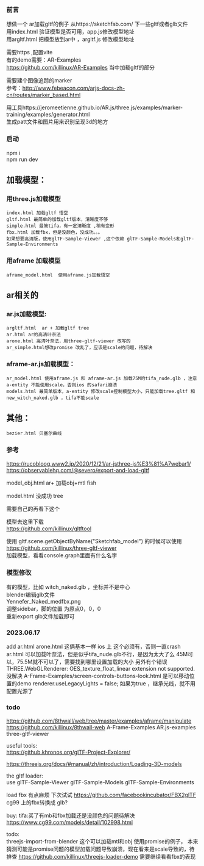 
### 前言
想做一个 ar加载gltf的例子
从https://sketchfab.com/  下一些gltf或者glb文件  
用index.html 验证模型是否可用，app.js修改模型地址  
用argltf.html 把模型放到ar中 ，argltf.js 修改模型地址

需要https ,配置vite  
有的demo需要：AR-Examples  
https://github.com/killinux/AR-Examples  当中加载gltf的部分

需要建个图像追踪的marker   
参考：http://www.febeacon.com/arjs-docs-zh-cn/routes/marker_based.html

用工具https://jeromeetienne.github.io/AR.js/three.js/examples/marker-training/examples/generator.html  
生成patt文件和图片用来识别呈现3d的地方 


### 启动
npm i   
npm run dev  
## 加载模型：  
### 用three.js加载模型  
	index.html 加载gltf 悟空   
	gltf.html 最简单的加载gltf版本，清晰度不够  
	simple.html 最简tifa，有一定清晰度 ,稍有变形  
	fbx.html 加载fbx，但是没颜色，没成功。。。
	如果想要高清版，使用glTF-Sample-Viewer ,这个依赖 glTF-Sample-Models和glTF-Sample-Environments
	
### 用aframe 加载模型  
	aframe_model.html  使用aframe.js加载悟空

## ar相关的  
### ar.js加载模型:  
	argltf.html  ar + 加载gltf tree   
	ar.html ar的高清叶奈法
	arone.html 高清叶奈法，用three-gltf-viewer 改写的
	ar_simple.html想改promise 改乱了，应该是scale的问题，待解决

### aframe-ar.js加载模型：
	ar_model.html 使用aframe.js 和 aframe-ar.js 加载75M的tifa_nude.glb ，注意a-entity 不能使用scale，否则ios 的safari崩溃  
	models.html 最简单版本，a-entity 修改scale控制模型大小，只能加载tree.gltf 和new_witch_naked.glb ，tifa不能scale  

## 其他：  
	bezier.html 贝塞尔曲线


### 参考
https://rucobloog.www2.jp/2020/12/21/ar-jsthree-js%E3%81%A7webar1/  
https://observablehq.com/@severo/export-and-load-gltf


model_obj.html ar+ 加载obj+mtl  fish  

model.html 没成功 tree   

需要自己的再看下这个

模型去这里下载  
https://github.com/killinux/gltftool  

使用 gltf.scene.getObjectByName("Sketchfab_model") 的时候可以使用
https://github.com/killinux/three-gltf-viewer  
加载模型，看看console.graph里面有什么名字


### 模型修改
有的模型，比如 witch_naked.glb ，坐标并不是中心  
blender编辑glb文件  
Yennefer_Naked_medfbx.png  
调整sidebar，脚的位置 为原点0，0，0   
重新export glb文件加载即可  

### 2023.06.17  
add ar.html arone.html 这俩基本一样
ios 上 这个必须有，否则一直crash
<meta name="viewport" content="width=device-width, user-scalable=no"/>
ar.html 可以加载叶奈法，但是似乎tifa_nude.glb不行，是因为太大了么
45M可以，75.5M就不可以了，需要找到哪里设置加载的大小
另外有个错误
THREE.WebGLRenderer: OES_texture_float_linear extension not supported.
没解决
A-Frame-Examples/screen-controls-buttons-look.html 是可以移动位置的demo
renderer.useLegacyLights = false; 如果为true ，继承光线，就不用配置光源了


### todo  
https://github.com/8thwall/web/tree/master/examples/aframe/manipulate
https://github.com/killinux/8thwall-web
A-Frame-Examples
AR.js-examples
three-gltf-viewer


useful tools:  
https://github.khronos.org/glTF-Project-Explorer/

https://threejs.org/docs/#manual/zh/introduction/Loading-3D-models

the gltf loader:  
use glTF-Sample-Viewer
glTF-Sample-Models
glTF-Sample-Environments 


load fbx 有点麻烦
下次试试 https://github.com/facebookincubator/FBX2glTF  
cg99 上的fbx转换成 glb?

buy:
tifa:买了有mb和fbx加载还是没颜色的问题待解决  https://www.cg99.com/models/detail/102998.html

todo:  
threejs-import-from-blender 这个可以加载mtl和obj 使用promise的例子， 本来猜测可能是promise问题的模型加载问题导致崩溃，现在看来是scale导致的，待排查
https://github.com/killinux/threejs-loader-demo   需要继续看看fbx的表现
